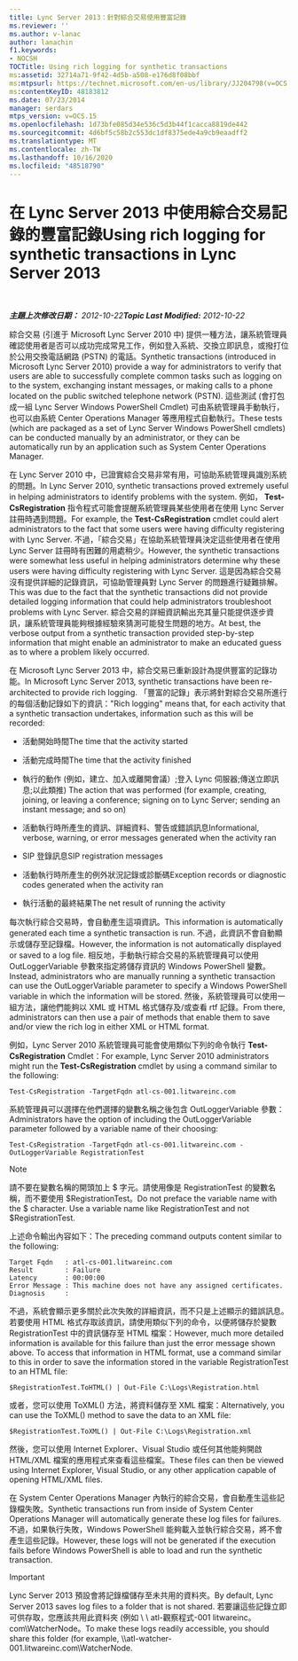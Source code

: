 ```yaml
---
title: Lync Server 2013：針對綜合交易使用豐富記錄
ms.reviewer: ''
ms.author: v-lanac
author: lanachin
f1.keywords:
- NOCSH
TOCTitle: Using rich logging for synthetic transactions
ms:assetid: 32714a71-9f42-4d5b-a508-e176d8f08bbf
ms:mtpsurl: https://technet.microsoft.com/en-us/library/JJ204798(v=OCS.15)
ms:contentKeyID: 48183812
ms.date: 07/23/2014
manager: serdars
mtps_version: v=OCS.15
ms.openlocfilehash: 1d73bfe085d34e536c5d3b44f1cacca8819de442
ms.sourcegitcommit: 4d6bf5c58b2c553dc1df8375ede4a9cb9eaadff2
ms.translationtype: MT
ms.contentlocale: zh-TW
ms.lasthandoff: 10/16/2020
ms.locfileid: "48518790"
---
```

# <a name="using-rich-logging-for-synthetic-transactions-in-lync-server-2013"></a><span data-ttu-id="f225b-102">在 Lync Server 2013 中使用綜合交易記錄的豐富記錄</span><span class="sxs-lookup"><span data-stu-id="f225b-102">Using rich logging for synthetic transactions in Lync Server 2013</span></span>

<div data-xmlns="http://www.w3.org/1999/xhtml">

<div class="topic" data-xmlns="http://www.w3.org/1999/xhtml" data-msxsl="urn:schemas-microsoft-com:xslt" data-cs="https://msdn.microsoft.com/">

<div data-asp="https://msdn2.microsoft.com/asp">



</div>

<div id="mainSection">

<div id="mainBody">

<span> </span>

<span data-ttu-id="f225b-103">_**主題上次修改日期：** 2012-10-22_</span><span class="sxs-lookup"><span data-stu-id="f225b-103">_**Topic Last Modified:** 2012-10-22_</span></span>

<span data-ttu-id="f225b-104">綜合交易 (引進于 Microsoft Lync Server 2010 中) 提供一種方法，讓系統管理員確認使用者是否可以成功完成常見工作，例如登入系統、交換立即訊息，或撥打位於公用交換電話網路 (PSTN) 的電話。</span><span class="sxs-lookup"><span data-stu-id="f225b-104">Synthetic transactions (introduced in Microsoft Lync Server 2010) provide a way for administrators to verify that users are able to successfully complete common tasks such as logging on to the system, exchanging instant messages, or making calls to a phone located on the public switched telephone network (PSTN).</span></span> <span data-ttu-id="f225b-105">這些測試 (會打包成一組 Lync Server Windows PowerShell Cmdlet) 可由系統管理員手動執行，也可以由系統 Center Operations Manager 等應用程式自動執行。</span><span class="sxs-lookup"><span data-stu-id="f225b-105">These tests (which are packaged as a set of Lync Server Windows PowerShell cmdlets) can be conducted manually by an administrator, or they can be automatically run by an application such as System Center Operations Manager.</span></span>

<span data-ttu-id="f225b-106">在 Lync Server 2010 中，已證實綜合交易非常有用，可協助系統管理員識別系統的問題。</span><span class="sxs-lookup"><span data-stu-id="f225b-106">In Lync Server 2010, synthetic transactions proved extremely useful in helping administrators to identify problems with the system.</span></span> <span data-ttu-id="f225b-107">例如， **Test-CsRegistration** 指令程式可能會提醒系統管理員某些使用者在使用 Lync Server 註冊時遇到問題。</span><span class="sxs-lookup"><span data-stu-id="f225b-107">For example, the **Test-CsRegistration** cmdlet could alert administrators to the fact that some users were having difficulty registering with Lync Server.</span></span> <span data-ttu-id="f225b-108">不過，「綜合交易」在協助系統管理員決定這些使用者在使用 Lync Server 註冊時有困難的用處稍少。</span><span class="sxs-lookup"><span data-stu-id="f225b-108">However, the synthetic transactions were somewhat less useful in helping administrators determine why these users were having difficulty registering with Lync Server.</span></span> <span data-ttu-id="f225b-109">這是因為綜合交易沒有提供詳細的記錄資訊，可協助管理員對 Lync Server 的問題進行疑難排解。</span><span class="sxs-lookup"><span data-stu-id="f225b-109">This was due to the fact that the synthetic transactions did not provide detailed logging information that could help administrators troubleshoot problems with Lync Server.</span></span> <span data-ttu-id="f225b-110">綜合交易的詳細資訊輸出充其量只能提供逐步資訊，讓系統管理員能夠根據經驗來猜測可能發生問題的地方。</span><span class="sxs-lookup"><span data-stu-id="f225b-110">At best, the verbose output from a synthetic transaction provided step-by-step information that might enable an administrator to make an educated guess as to where a problem likely occurred.</span></span>

<span data-ttu-id="f225b-111">在 Microsoft Lync Server 2013 中，綜合交易已重新設計為提供豐富的記錄功能。</span><span class="sxs-lookup"><span data-stu-id="f225b-111">In Microsoft Lync Server 2013, synthetic transactions have been re-architected to provide rich logging.</span></span> <span data-ttu-id="f225b-112">「豐富的記錄」表示將針對綜合交易所進行的每個活動記錄如下的資訊：</span><span class="sxs-lookup"><span data-stu-id="f225b-112">"Rich logging" means that, for each activity that a synthetic transaction undertakes, information such as this will be recorded:</span></span>

  - <span data-ttu-id="f225b-113">活動開始時間</span><span class="sxs-lookup"><span data-stu-id="f225b-113">The time that the activity started</span></span>

  - <span data-ttu-id="f225b-114">活動完成時間</span><span class="sxs-lookup"><span data-stu-id="f225b-114">The time that the activity finished</span></span>

  - <span data-ttu-id="f225b-115">執行的動作 (例如，建立、加入或離開會議）;登入 Lync 伺服器;傳送立即訊息;以此類推) </span><span class="sxs-lookup"><span data-stu-id="f225b-115">The action that was performed (for example, creating, joining, or leaving a conference; signing on to Lync Server; sending an instant message; and so on)</span></span>

  - <span data-ttu-id="f225b-116">活動執行時所產生的資訊、詳細資料、警告或錯誤訊息</span><span class="sxs-lookup"><span data-stu-id="f225b-116">Informational, verbose, warning, or error messages generated when the activity ran</span></span>

  - <span data-ttu-id="f225b-117">SIP 登錄訊息</span><span class="sxs-lookup"><span data-stu-id="f225b-117">SIP registration messages</span></span>

  - <span data-ttu-id="f225b-118">活動執行時所產生的例外狀況記錄或診斷碼</span><span class="sxs-lookup"><span data-stu-id="f225b-118">Exception records or diagnostic codes generated when the activity ran</span></span>

  - <span data-ttu-id="f225b-119">執行活動的最終結果</span><span class="sxs-lookup"><span data-stu-id="f225b-119">The net result of running the activity</span></span>

<span data-ttu-id="f225b-120">每次執行綜合交易時，會自動產生這項資訊。</span><span class="sxs-lookup"><span data-stu-id="f225b-120">This information is automatically generated each time a synthetic transaction is run.</span></span> <span data-ttu-id="f225b-121">不過，此資訊不會自動顯示或儲存至記錄檔。</span><span class="sxs-lookup"><span data-stu-id="f225b-121">However, the information is not automatically displayed or saved to a log file.</span></span> <span data-ttu-id="f225b-122">相反地，手動執行綜合交易的系統管理員可以使用 OutLoggerVariable 參數來指定將儲存資訊的 Windows PowerShell 變數。</span><span class="sxs-lookup"><span data-stu-id="f225b-122">Instead, administrators who are manually running a synthetic transaction can use the OutLoggerVariable parameter to specify a Windows PowerShell variable in which the information will be stored.</span></span> <span data-ttu-id="f225b-123">然後，系統管理員可以使用一組方法，讓他們能夠以 XML 或 HTML 格式儲存及/或查看 rtf 記錄。</span><span class="sxs-lookup"><span data-stu-id="f225b-123">From there, administrators can then use a pair of methods that enable them to save and/or view the rich log in either XML or HTML format.</span></span>

<span data-ttu-id="f225b-124">例如，Lync Server 2010 系統管理員可能會使用類似下列的命令執行 **Test-CsRegistration** Cmdlet：</span><span class="sxs-lookup"><span data-stu-id="f225b-124">For example, Lync Server 2010 administrators might run the **Test-CsRegistration** cmdlet by using a command similar to the following:</span></span>

    Test-CsRegistration -TargetFqdn atl-cs-001.litwareinc.com

<span data-ttu-id="f225b-125">系統管理員可以選擇在他們選擇的變數名稱之後包含 OutLoggerVariable 參數：</span><span class="sxs-lookup"><span data-stu-id="f225b-125">Administrators have the option of including the OutLoggerVariable parameter followed by a variable name of their choosing:</span></span>

    Test-CsRegistration -TargetFqdn atl-cs-001.litwareinc.com -OutLoggerVariable RegistrationTest

> [!NOTE]  
> <span data-ttu-id="f225b-p105">請不要在變數名稱的開頭加上 $ 字元。請使用像是 RegistrationTest 的變數名稱，而不要使用 $RegistrationTest。</span><span class="sxs-lookup"><span data-stu-id="f225b-p105">Do not preface the variable name with the $ character. Use a variable name like RegistrationTest and not $RegistrationTest.</span></span>

<span data-ttu-id="f225b-128">上述命令輸出內容如下：</span><span class="sxs-lookup"><span data-stu-id="f225b-128">The preceding command outputs content similar to the following:</span></span>

    Target Fqdn   : atl-cs-001.litwareinc.com
    Result        : Failure
    Latency       : 00:00:00
    Error Message : This machine does not have any assigned certificates.
    Diagnosis     :

<span data-ttu-id="f225b-p106">不過，系統會顯示更多關於此次失敗的詳細資訊，而不只是上述顯示的錯誤訊息。若要使用 HTML 格式存取該資訊，請使用類似下列的命令，以便將儲存於變數 RegistrationTest 中的資訊儲存至 HTML 檔案：</span><span class="sxs-lookup"><span data-stu-id="f225b-p106">However, much more detailed information is available for this failure than just the error message shown above. To access that information in HTML format, use a command similar to this in order to save the information stored in the variable RegistrationTest to an HTML file:</span></span>

    $RegistrationTest.ToHTML() | Out-File C:\Logs\Registration.html

<span data-ttu-id="f225b-131">或者，您可以使用 ToXML() 方法，將資料儲存至 XML 檔案：</span><span class="sxs-lookup"><span data-stu-id="f225b-131">Alternatively, you can use the ToXML() method to save the data to an XML file:</span></span>

    $RegistrationTest.ToXML() | Out-File C:\Logs\Registration.xml

<span data-ttu-id="f225b-132">然後，您可以使用 Internet Explorer、Visual Studio 或任何其他能夠開啟 HTML/XML 檔案的應用程式來查看這些檔案。</span><span class="sxs-lookup"><span data-stu-id="f225b-132">These files can then be viewed using Internet Explorer, Visual Studio, or any other application capable of opening HTML/XML files.</span></span>

<span data-ttu-id="f225b-133">在 System Center Operations Manager 內執行的綜合交易，會自動產生這些記錄檔失敗。</span><span class="sxs-lookup"><span data-stu-id="f225b-133">Synthetic transactions run from inside of System Center Operations Manager will automatically generate these log files for failures.</span></span> <span data-ttu-id="f225b-134">不過，如果執行失敗，Windows PowerShell 能夠載入並執行綜合交易，將不會產生這些記錄。</span><span class="sxs-lookup"><span data-stu-id="f225b-134">However, these logs will not be generated if the execution fails before Windows PowerShell is able to load and run the synthetic transaction.</span></span>

> [!IMPORTANT]  
> <span data-ttu-id="f225b-135">Lync Server 2013 預設會將記錄檔儲存至未共用的資料夾。</span><span class="sxs-lookup"><span data-stu-id="f225b-135">By default, Lync Server 2013 saves log files to a folder that is not shared.</span></span> <span data-ttu-id="f225b-136">若要讓這些記錄立即可供存取，您應該共用此資料夾 (例如 \\ \\ atl-觀察程式-001 litwareinc。 com\WatcherNode。</span><span class="sxs-lookup"><span data-stu-id="f225b-136">To make these logs readily accessible, you should share this folder (for example, \\\\atl-watcher-001.litwareinc.com\WatcherNode.</span></span>


</div>

</div>

</div>

</div>

